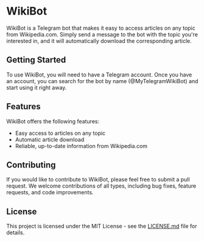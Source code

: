 # WikiBot

WikiBot is a Telegram bot that makes it easy to access articles on any topic from Wikipedia.com. Simply send a message to the bot with the topic you're interested in, and it will automatically download the corresponding article.

## Getting Started

To use WikiBot, you will need to have a Telegram account. Once you have an account, you can search for the bot by name (@MyTelegramWikiBot) and start using it right away.

## Features

WikiBot offers the following features:

- Easy access to articles on any topic
- Automatic article download
- Reliable, up-to-date information from Wikipedia.com

## Contributing

If you would like to contribute to WikiBot, please feel free to submit a pull request. We welcome contributions of all types, including bug fixes, feature requests, and code improvements.

## License

This project is licensed under the MIT License - see the [LICENSE.md](LICENSE.md) file for details.
